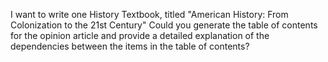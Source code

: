 I want to write one History Textbook, titled "American History: From Colonization to the 21st Century" Could you generate the table of contents for the opinion article and provide a detailed explanation of the dependencies between the items in the table of contents?